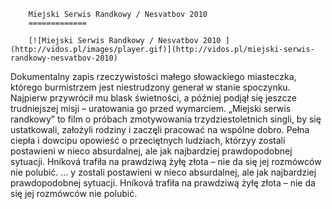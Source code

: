 
        Miejski Serwis Randkowy / Nesvatbov 2010 
        =============
        
        [![Miejski Serwis Randkowy / Nesvatbov 2010 ](http://vidos.pl/images/player.gif)](http://vidos.pl/miejski-serwis-randkowy-nesvatbov-2010)
        
        
 Dokumentalny zapis rzeczywistości małego słowackiego miasteczka, którego burmistrzem jest niestrudzony generał w stanie spoczynku. Najpierw przywrócił mu blask świetności, a później podjął się jeszcze trudniejszej misji – uratowania go przed wymarciem. „Miejski serwis randkowy” to film o próbach zmotywowania trzydziestoletnich singli, by się ustatkowali, założyli rodziny i zaczęli pracować na wspólne dobro. Pełna ciepła i dowcipu opowieść o przeciętnych ludziach, którzyy zostali postawieni w nieco absurdalnej, ale jak najbardziej prawdopodobnej sytuacji. Hníková trafiła na prawdziwą żyłę złota – nie da się jej rozmówców nie polubić.   ... y zostali postawieni w nieco absurdalnej, ale jak najbardziej prawdopodobnej sytuacji. Hníková trafiła na prawdziwą żyłę złota – nie da się jej rozmówców nie polubić.
    